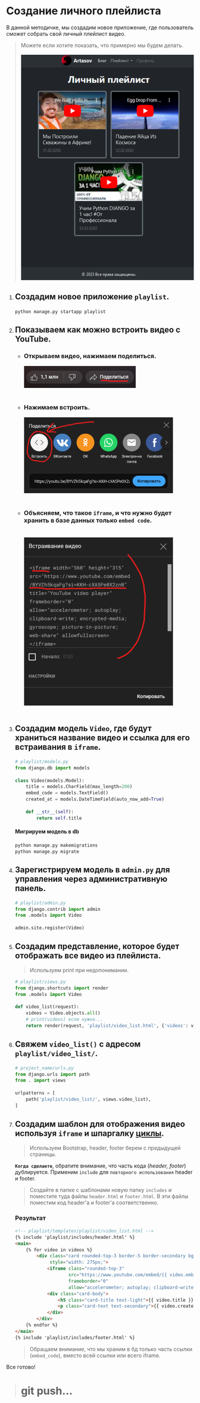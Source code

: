 # Создание личного плейлиста

В данной методичке, мы создадим новое приложение, где пользователь сможет собрать свой личный плейлист видео.
>Можете если хотите показать, что примерно мы будем делать.<br><br>
![result.png](imgs/result.png)


1. ## Cоздадим новое приложение `playlist`.

   `python manage.py startapp playlist`
2. ## Показываем как можно встроить видео с YouTube.
   - ### Открываем видео, нажимаем поделиться.<br>
      ![result.png](imgs/resend.png) <br><br>

   - ### Нажимаем встроить.<br>
      ![result.png](imgs/insert.png)<br><br>

   - ### Объясняем, что такое `iframe`, и что нужно будет хранить в базе данных только `embed code`.<br><br>
      ![result.png](imgs/iframe.png) <br><br>



3. ## Создадим модель `Video`, где будут храниться название видео и ссылка для его встраивания в `iframe`.
   ```python
   # playlist/models.py
   from django.db import models
   
   class Video(models.Model):
       title = models.CharField(max_length=200)
       embed_code = models.TextField()
       created_at = models.DateTimeField(auto_now_add=True)
   
       def __str__(self):
           return self.title
   ```
   #### Мигрируем модель в db
   `python manage.py makemigrations`<br>
   `python manage.py migrate`

5. ## Зарегистрируем модель в `admin.py` для управления через административную панель.
   ```python
   # playlist/admin.py
   from django.contrib import admin
   from .models import Video
   
   admin.site.register(Video)
   ```
6. ## Создадим представление, которое будет отображать все видео из плейлиста.
   > Используем print при недопонимании.
   ```python
   # playlist/views.py
   from django.shortcuts import render
   from .models import Video
   
   def video_list(request):
       videos = Video.objects.all()
       # print(videos) если нужно...
       return render(request, 'playlist/video_list.html', {'videos': videos})
   ```
7. ## Свяжем `video_list()` с адресом `playlist/video_list/`.
   ```python
   # project_name/urls.py
   from django.urls import path
   from . import views
   
   urlpatterns = [
       path('playlist/video_list/', views.video_list),
   ]
   ```

   
   
8. ## Создадим шаблон для отображения видео используя `iframe` и шпаргалку [циклы](https://github.com/xlartas/it-compot-backend-methods/blob/main/django-base.md#%D0%B8%D1%81%D0%BF%D0%BE%D0%BB%D1%8C%D0%B7%D0%BE%D0%B2%D0%B0%D0%BD%D0%B8%D0%B5-%D1%86%D0%B8%D0%BA%D0%BB%D0%BE%D0%B2-%D0%B8-%D1%83%D1%81%D0%BB%D0%BE%D0%B2%D0%B8%D0%B9-%D0%B2-%D1%88%D0%B0%D0%B1%D0%BB%D0%BE%D0%BD%D0%B5).  
   >Используем Bootstrap, header, footer берем с предыдущей страницы. 

   **`Когда сделаете`**, обратите внимание, что часть кода (*header, footer*) дублируется. 
   Применим `include` для `повторного использования` header и footer.
      > Создайте в папке с шаблонами новую папку `includes` 
      и поместите туда файлы `header.html` и `footer.html`. 
      В эти файлы поместим код header'а и footer'а соответственно.
      ### Результат
      ```html
      <!-- playlist/templates/playlist/video_list.html -->
      {% include 'playlist/includes/header.html' %}
      <main>
          {% for video in videos %}
              <div class="card rounded-top-3 border-5 border-secondary bg-dark" 
                   style="width: 275px;">
                  <iframe class="rounded-top-3"
                          src="https://www.youtube.com/embed/{{ video.embed_code }}" 
                          frameborder="0" 
                          allow="accelerometer; autoplay; clipboard-write; encrypted-media; gyroscope; picture-in-picture; web-share" allowfullscreen></iframe>
                  <div class="card-body">
                      <h5 class="card-title text-light">{{ video.title }}</h5>
                      <p class="card-text text-secondary">{{ video.created_at }}</p>
                  </div>
              </div>
          {% endfor %}
      </main>
      {% include 'playlist/includes/footer.html' %}
      ```
      > Обращаем внимание, что мы храним в бд только часть ссылки (`embed_code`), 
      > вместо всей ссылки или всего iframe.


Все готово!

># git push...
